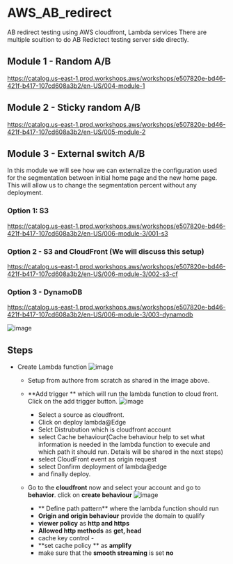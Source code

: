 # AWS_AB_redirect
AB redirect testing using AWS cloudfront, Lambda services 
There are multiple soultion to do AB Redictect testing server side directly. 

## Module 1 - Random A/B
https://catalog.us-east-1.prod.workshops.aws/workshops/e507820e-bd46-421f-b417-107cd608a3b2/en-US/004-module-1
## Module 2 - Sticky random A/B
https://catalog.us-east-1.prod.workshops.aws/workshops/e507820e-bd46-421f-b417-107cd608a3b2/en-US/005-module-2
##  Module 3 - External switch A/B
In this module we will see how we can externalize the configuration used for the segmentation between initial home page and the new home page. This will allow us to change the segmentation percent without any deployment.
### Option 1: S3
https://catalog.us-east-1.prod.workshops.aws/workshops/e507820e-bd46-421f-b417-107cd608a3b2/en-US/006-module-3/001-s3
### Option 2 - S3 and CloudFront (We will discuss this setup)
https://catalog.us-east-1.prod.workshops.aws/workshops/e507820e-bd46-421f-b417-107cd608a3b2/en-US/006-module-3/002-s3-cf
### Option 3 - DynamoDB
https://catalog.us-east-1.prod.workshops.aws/workshops/e507820e-bd46-421f-b417-107cd608a3b2/en-US/006-module-3/003-dynamodb

![image](https://github.com/sunny4989/AWS_AB_redirect/assets/1546164/dfb31350-c220-4ea1-81b5-19f8e41eec7e)



## Steps

- Create Lambda function
   ![image](https://github.com/sunny4989/AWS_AB_redirect/assets/1546164/c1c850c2-0dd4-49f8-a8ad-3a650678f6c6)
     - Setup from authore from scratch as shared in the image above.
  - **Add trigger ** which will run the lambda function to cloud front. Click on the add trigger button.
      ![image](https://github.com/sunny4989/AWS_AB_redirect/assets/1546164/2a6d5534-d0d0-4558-886d-3929a3951204)
    - Select a source as cloudfront.
    - Click on deploy lambda@Edge
    - Selct Distrubution which is cloudfront account
    - select Cache behaviour(Cache behaviour help to set what information is needed in the lambda function to execule and which path it should run. Details will be shared in the next steps)
    - select CloudFront event as origin request
    - select Donfirm deployment of lambda@edge
     - and finally deploy.

   - Go to the **cloudfront** now and select your account and go to **behavior**. click on **create behaviour**
 ![image](https://github.com/sunny4989/AWS_AB_redirect/assets/1546164/72660b64-72ca-4bb5-8176-a86b25566c9c)
     - ** Define path pattern** where the lambda function should run
     - **Origin and origin behaviour** provide the domain to qualify
     - **viewer policy** as **http and https**
     - **Allowed http methods** as  **get, head**
     - cache key control -
     - **set cache policy ** as **amplify**
     -  make sure that the **smooth streaming** is set **no**
      
   

